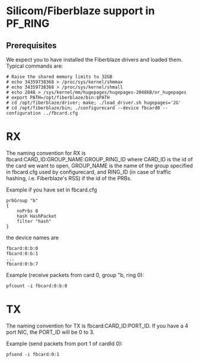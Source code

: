 # Silicom/Fiberblaze support in PF_RING

## Prerequisites
We expect you to have installed the Fiberblaze drivers and loaded them. 
Typical commands are:

```
# Raise the shared memory limits to 32GB
# echo 34359738368 > /proc/sys/kernel/shmmax
# echo 34359738368 > /proc/sys/kernel/shmall
# echo 2048 > /sys/kernel/mm/hugepages/hugepages-2048kB/nr_hugepages
# export PATH=/opt/fiberblaze/bin:$PATH
# cd /opt/fiberblaze/driver; make; ./load_driver.sh hugepages='2G'
# cd /opt/fiberblaze/bin; ./configurecard --device fbcard0 --configuration ../fbcard.cfg
```

# RX
The naming convention for RX is fbcard:CARD_ID:GROUP_NAME:GROUP_RING_ID where CARD_ID is the id of the card we want to open, GROUP_NAME is the name of the group specified in fbcard.cfg used by configurecard, and RING_ID (in case of traffic hashing, i.e. Fiberblaze's RSS) if the id of the PRBs.

Example if you have set in fbcard.cfg

```
prbGroup "b"
{
    noPrbs 8
    hash HashPacket
    filter "hash"
}
```

the device names are
```
fbcard:0:b:0
fbcard:0:b:1
...
fbcard:0:b:7
```

Example (receive packets from card 0, group "b, ring 0): 
```
pfcount -i fbcard:0:b:0
```

# TX
The naming convention for TX is fbcard:CARD_ID:PORT_ID. If you have a 4 port NIC, the PORT_ID will be 0 to 3.

Example (send packets from port 1 of cardId 0):
```
pfsend -i fbcard:0:1
```
